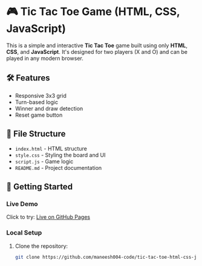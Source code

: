 # 🎮 Tic Tac Toe Game (HTML, CSS, JavaScript)

This is a simple and interactive **Tic Tac Toe** game built using only **HTML**, **CSS**, and **JavaScript**. It's designed for two players (X and O) and can be played in any modern browser.

## 🛠 Features

- Responsive 3x3 grid
- Turn-based logic
- Winner and draw detection
- Reset game button

## 📁 File Structure

- `index.html` - HTML structure
- `style.css` - Styling the board and UI
- `script.js` - Game logic
- `README.md` - Project documentation

## 🚀 Getting Started

### Live Demo

Click to try: [Live on GitHub Pages](https://maneesh004-code.github.io/tic-tac-toe-html-css-js)

### Local Setup

1. Clone the repository:
   ```bash
   git clone https://github.com/maneesh004-code/tic-tac-toe-html-css-js.git
